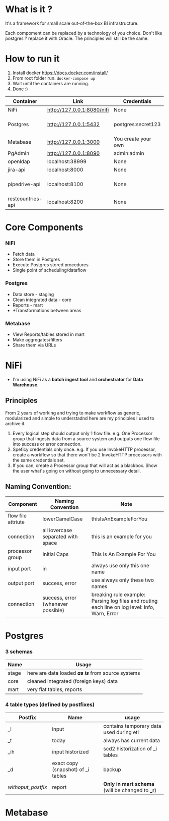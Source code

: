 # What is it ? 
It's a framework for small scale out-of-the-box BI infrastructure.

Each compoment can be replaced by a technology of you choice. Don't like postgres ? replace it with Oracle. The principles will still be the same.

# How to run it

1. Install docker https://docs.docker.com/install/
1. From root folder run.
`docker-compose up`
1. Wait until the containers are running.
1. Done :)


|          Container|                       Link |         Credentials |                                                       Note |
|               --- |                        --- |                 --- |                                                        --- |
|          NiFi     |  http://127.0.0.1:8080/nifi| None                | TODO: OpenLDAP in the future                               |
|          Postgres |  http://127.0.0.1:5432     | postgres:secret123  | to view the schema I added a https://dbschema.com/ project. /postgres/dwh/dbschema_dwh_project.dbs | 
|          Metabase |  http://127.0.0.1:3000     | You create your own |                                                            |
|          PgAdmin  |  http://127.0.0.1:8090     | admin:admin         |                                                            |
|          openldap |            localhost:38999 | None                |                                                            |
|          jira-api |             localhost:8000 | None                | Mock of https://\<your server\>/rest/api/3/ API              |
|     pipedrive-api |             localhost:8100 | None                | Mock of https://developers.pipedrive.com/docs/api/v1/ API  |
| restcountries-api |             localhost:8200 | None                | Mock of https://restcountries.eu/ API                      |

# Core Components

### NiFi
* Fetch data
* Store them in Postgres
* Execute Postgres stored procedures
* Single point of scheduling/dataflow
### Postgres
* Data store - staging
* Clean integrated data - core
* Reports - mart
* \+Transformations between areas
### Metabase
* View Reports/tables stored in mart
* Make aggregates/filters
* Share them via URLs

# NiFi
- I'm using NiFi as a **batch ingest tool** and **orchestrator** for **Data Warehouse**.

## Principles
From 2 years of working and trying to make workflow as generic, modularized and simple to understadnd here are my principles I used to archive it.
1. Every logical step should output only 1 flow file. e.g. One Processor group that ingests data from a source system and outputs one flow file into success or error connection.
1. Speficy credentials only once. e.g. If you use InvokeHTTP processor, create a workflow so that there won't be 2 InvokeHTTP processors with the same credentials set.
1. If you can, create a Processor group that will act as a blackbox. Show the user what's going on without going to unnecessary detail.

## Naming Convention:
|          Component|                  Naming Convention |                           Note | 
|               --- |                                --- |                            --- |
| flow file attriute|                     lowerCamelCase |          thisIsAnExampleForYou |
|        connection |  all lovercase separated with space|     this is an example for you |
|   processor group |                       Initial Caps |     This Is An Example For You |
|        input port |                                 in |   always use only this one name|
|       output port |                     success, error | use always only these two names|
|       connection  | success, error (whenever possible) | breaking rule example: Parsing log files and routing each line on log level: Info, Warn, Error |


# Postgres
### 3 schemas
|  Name |                                                Usage |
|   --- |                                                  --- |
| stage | here are data loaded _**as is**_ from source systems |
|  core |               cleaned integrated (foreign keys) data |
|  mart |                            very flat tables, reports |

### 4 table types (defined by postfixes)
|            Postfix |                                Name |                                                usage | 
|                --- |                                 --- |                                                  --- |
|                \_i | input                               |              contains temporary data used during etl |
|                \_t | today                               |                              always has current data |
|               \_ih | input historized                    |                     scd2 historization of \_i tables |
|                \_d | exact copy (snapshot) of \_i tables |                                               backup |
| _withoput_postfix_ |                              report |  **Only in mart schema** (will be changed to **\_r**)|

# Metabase
